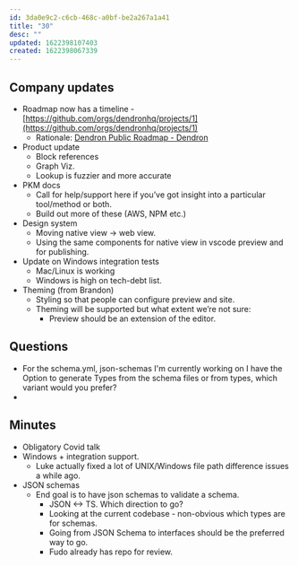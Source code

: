 ```yaml
---
id: 3da0e9c2-c6cb-468c-a0bf-be2a267a1a41
title: "30"
desc: ""
updated: 1622398107403
created: 1622398067339
---
```


## Company updates

-   Roadmap now has a timeline - [https://github.com/orgs/dendronhq/projects/1](https://github.com/orgs/dendronhq/projects/1)
    -   Rationale: [Dendron Public Roadmap - Dendron](https://wiki.dendron.so/notes/6e4c4f61-80a3-46fa-9ad3-04b99d9e9695.html)
-   Product update
    -   Block references
    -   Graph Viz.
    -   Lookup is fuzzier and more accurate
-   PKM docs
    -   Call for help/support here if you’ve got insight into a particular tool/method or both.
    -   Build out more of these (AWS, NPM etc.)
-   Design system
    -   Moving native view -> web view.
    -   Using the same components for native view in vscode preview and for publishing.
-   Update on Windows integration tests
    -   Mac/Linux is working
    -   Windows is high on tech-debt list.
-   Theming (from Brandon)
    -   Styling so that people can configure preview and site.
    -   Theming will be supported but what extent we’re not sure:
        -   Preview should be an extension of the editor.

## Questions

-   For the schema.yml, json-schemas I'm currently working on I have the Option to generate Types from the schema files or from types, which variant would you prefer?
-

## Minutes

-   Obligatory Covid talk
-   Windows + integration support.
    -   Luke actually fixed a lot of UNIX/Windows file path difference issues a while ago.
-   JSON schemas
    -   End goal is to have json schemas to validate a schema.
        -   JSON &lt;-> TS. Which direction to go?
        -   Looking at the current codebase - non-obvious which types are for schemas.
        -   Going from JSON Schema to interfaces should be the preferred way to go.
        -   Fudo already has repo for review.
